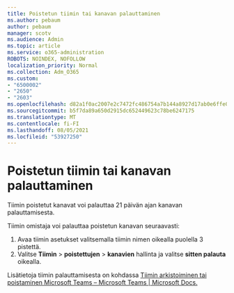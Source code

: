 ```yaml
---
title: Poistetun tiimin tai kanavan palauttaminen
ms.author: pebaum
author: pebaum
manager: scotv
ms.audience: Admin
ms.topic: article
ms.service: o365-administration
ROBOTS: NOINDEX, NOFOLLOW
localization_priority: Normal
ms.collection: Adm_O365
ms.custom:
- "6500002"
- "2650"
- "2603"
ms.openlocfilehash: d82a1f0ac2007e2c7472fc486754a7b144a8927d17ab0e6ffe0fed6fd2ddf4e4
ms.sourcegitcommit: b5f7da89a650d2915dc652449623c78be6247175
ms.translationtype: MT
ms.contentlocale: fi-FI
ms.lasthandoff: 08/05/2021
ms.locfileid: "53927250"
---
```

# <a name="how-to-restore-a-deleted-team-or-channel"></a>Poistetun tiimin tai kanavan palauttaminen

Tiimin poistetut kanavat voi palauttaa 21 päivän ajan kanavan palauttamisesta.

Tiimin omistaja voi palauttaa poistetun kanavan seuraavasti:

1. Avaa tiimin asetukset valitsemalla tiimin nimen oikealla puolella 3 pistettä.
2. Valitse **Tiimin**  >  **poistettujen**  >  **kanavien** hallinta ja valitse **sitten palauta** oikealla.

Lisätietoja tiimin palauttamisesta on kohdassa [Tiimin arkistoiminen tai poistaminen Microsoft Teams – Microsoft Teams | Microsoft Docs.](https://docs.microsoft.com/microsoftteams/archive-or-delete-a-team#restore-a-deleted-team)
